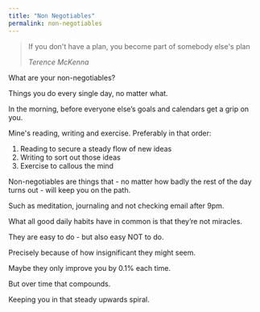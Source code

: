 ```yaml
---
title: "Non Negotiables"
permalink: non-negotiables
---
```


> If you don't have a plan, you become part of somebody else's plan
> 
> <cite>Terence McKenna</cite>

What are your non-negotiables?

Things you do every single day, no matter what.

In the morning, before everyone else’s goals and calendars get a grip on you.

Mine's reading, writing and exercise. Preferably in that order:

1. Reading to secure a steady flow of new ideas
2. Writing to sort out those ideas
3. Exercise to callous the mind

Non-negotiables are things that - no matter how badly the rest of the day turns out - will keep you on the path.

Such as meditation, journaling and not checking email after 9pm.

What all good daily habits have in common is that they’re not miracles.

They are easy to do - but also easy NOT to do.

Precisely because of how insignificant they might seem.

Maybe they only improve you by 0.1% each time.

But over time that compounds.

Keeping you in that steady upwards spiral.
